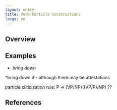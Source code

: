```yaml
---
layout: entry
title: Verb-Particle Constructions
langs: en
---
```


## Overview

## Examples

- _bring down_

*bring down it - although there may be attestations

particle cliticization rule:
P => (VP/NP)\((VP/P)/NP)
??

## References
